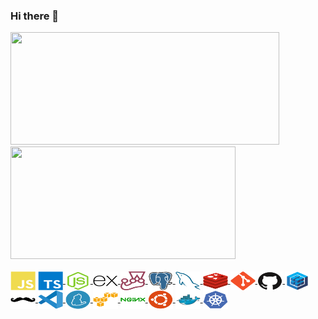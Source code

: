 ### Hi there 👋

<div>
  <a href="https://github.com/gpmarchi">
    <img width="430em" height="180em" src="https://github-readme-stats.vercel.app/api?username=gpmarchi&show_icons=true&theme=dracula&include_all_commits=true&count_private=true"/>
    <img width="360em" height="180em" src="https://github-readme-stats.vercel.app/api/top-langs/?username=gpmarchi&layout=compact&theme=dracula"/>
  </a>
</div>

<br>

<div style="display: inline_block">
  <a href="#" style="text-decoration: none;">
    <img align="center" alt="js" height="30" width="40" src="https://raw.githubusercontent.com/devicons/devicon/master/icons/javascript/javascript-plain.svg">
  </a>
  <a href="#">
    <img align="center" alt="ts" height="30" width="40" src="https://raw.githubusercontent.com/devicons/devicon/master/icons/typescript/typescript-plain.svg">
  </a>
  <a href="#">
    <img align="center" alt="node" height="30" width="40" src="https://raw.githubusercontent.com/devicons/devicon/master/icons/nodejs/nodejs-original.svg">
  </a>
  <a href="#">
    <img align="center" alt="express" height="30" width="40" src="https://raw.githubusercontent.com/devicons/devicon/master/icons/express/express-original.svg">
  </a>
  <a href="#">
    <img align="center" alt="jest" height="30" width="40" src="https://raw.githubusercontent.com/devicons/devicon/master/icons/jest/jest-plain.svg">
  </a>
  <a href="#">
    <img align="center" alt="postgres" height="30" width="40" src="https://raw.githubusercontent.com/devicons/devicon/master/icons/postgresql/postgresql-original.svg">
  </a>
  <a href="#">
    <img align="center" alt="mysql" height="30" width="40" src="https://raw.githubusercontent.com/devicons/devicon/master/icons/mysql/mysql-original.svg">
  </a>
  <a href="#">
    <img align="center" alt="redis" height="30" width="40" src="https://raw.githubusercontent.com/devicons/devicon/master/icons/redis/redis-original.svg">
  </a>
  <a href="#">
    <img align="center" alt="git" height="30" width="40" src="https://raw.githubusercontent.com/devicons/devicon/master/icons/git/git-original.svg">
  </a>
  <a href="#">
    <img align="center" alt="github" height="30" width="40" src="https://raw.githubusercontent.com/devicons/devicon/master/icons/github/github-original.svg">
  </a>
  <a href="#">
    <img align="center" alt="sequelize" height="30" width="40" src="https://raw.githubusercontent.com/devicons/devicon/master/icons/sequelize/sequelize-original.svg">
  </a>
  <a href="#">
    <img align="center" alt="handlebars" height="30" width="40" src="https://github.com/devicons/devicon/blob/master/icons/handlebars/handlebars-original.svg">
  </a>
  <a href="#">
    <img align="center" alt="vscode" height="30" width="40" src="https://raw.githubusercontent.com/devicons/devicon/master/icons/vscode/vscode-original.svg">
  </a>
  <a href="#">
    <img align="center" alt="yarn" height="30" width="40" src="https://raw.githubusercontent.com/devicons/devicon/master/icons/yarn/yarn-original.svg">
  </a>
  <a href="#">
    <img align="center" alt="aws" height="30" width="40" src="https://raw.githubusercontent.com/devicons/devicon/master/icons/amazonwebservices/amazonwebservices-original.svg">
  </a>
  <a href="#">
    <img align="center" alt="nginx" height="30" width="40" src="https://raw.githubusercontent.com/devicons/devicon/master/icons/nginx/nginx-original.svg">
  </a>
  <a href="#">
    <img align="center" alt="ubuntu" height="30" width="40" src="https://raw.githubusercontent.com/devicons/devicon/master/icons/ubuntu/ubuntu-plain.svg">
  </a>
  <a href="#">
    <img align="center" alt="docker" height="30" width="40" src="https://raw.githubusercontent.com/devicons/devicon/master/icons/docker/docker-original.svg">
  </a>
  <a href="#">
    <img align="center" alt="kubernetes" height="30" width="40" src="https://raw.githubusercontent.com/devicons/devicon/master/icons/kubernetes/kubernetes-plain.svg">
  </a>
</div>

##
